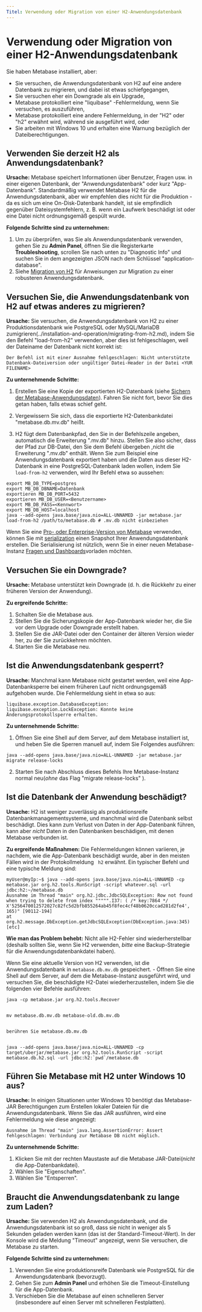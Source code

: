 ```yaml
---
Titel: Verwendung oder Migration von einer H2-Anwendungsdatenbank
---
```



# Verwendung oder Migration von einer H2-Anwendungsdatenbank


Sie haben Metabase installiert, aber:


- Sie versuchen, die Anwendungsdatenbank von H2 auf eine andere Datenbank zu migrieren, und dabei ist etwas schiefgegangen,
- Sie versuchen eher ein Downgrade als ein Upgrade,
- Metabase protokolliert eine "liquibase" -Fehlermeldung, wenn Sie versuchen, es auszuführen,
- Metabase protokolliert eine andere Fehlermeldung, in der "H2" oder "h2" erwähnt wird, während sie ausgeführt wird, oder
- Sie arbeiten mit Windows 10 und erhalten eine Warnung bezüglich der Dateiberechtigungen.


## Verwenden Sie derzeit H2 als Anwendungsdatenbank?


**Ursache:** Metabase speichert Informationen über Benutzer, Fragen usw. in einer eigenen Datenbank, der "Anwendungsdatenbank" oder kurz "App-Datenbank". Standardmäßig verwendet Metabase H2 für die Anwendungsdatenbank, aber wir empfehlen dies nicht für die Produktion - da es sich um eine On-Disk-Datenbank handelt, ist sie empfindlich gegenüber Dateisystemfehlern, z. B. wenn ein Laufwerk beschädigt ist oder eine Datei nicht ordnungsgemäß gespült wurde.


**Folgende Schritte sind zu unternehmen:**


1. Um zu überprüfen, was Sie als Anwendungsdatenbank verwenden, gehen Sie zu **Admin Panel**, öffnen Sie die Registerkarte **Troubleshooting**, scrollen Sie nach unten zu "Diagnostic Info" und suchen Sie in dem angezeigten JSON nach dem Schlüssel "application-database".
2. Siehe [Migration von H2](../installation-and-operation/migrating-from-h2.md) für Anweisungen zur Migration zu einer robusteren Anwendungsdatenbank.


## Versuchen Sie, die Anwendungsdatenbank von H2 auf etwas anderes zu migrieren?


**Ursache:** Sie versuchen, die Anwendungsdatenbank von H2 zu einer Produktionsdatenbank wie PostgreSQL oder MySQL/MariaDB zumigrieren(../installation-and-operation/migrating-from-h2.md), indem Sie den Befehl "load-from-h2" verwenden, aber dies ist fehlgeschlagen, weil der Dateiname der Datenbank nicht korrekt ist:


```
Der Befehl ist mit einer Ausnahme fehlgeschlagen: Nicht unterstützte Datenbank-Dateiversion oder ungültiger Datei-Header in der Datei <YUR FILENAME>
```

**Zu unternehmende Schritte:**


1. Erstellen Sie eine Kopie der exportierten H2-Datenbank (siehe [Sichern der Metabase-Anwendungsdaten][backup]). Fahren Sie nicht fort, bevor Sie dies getan haben, falls etwas schief geht.


2. Vergewissern Sie sich, dass die exportierte H2-Datenbankdatei "metabase.db.mv.db" heißt.


3. H2 fügt dem Datenbankpfad, den Sie in der Befehlszeile angeben, automatisch die Erweiterung ".mv.db" hinzu. Stellen Sie also sicher, dass der Pfad zur DB-Datei, den Sie dem Befehl übergeben ,nicht die Erweiterung ".mv.db" enthält. Wenn Sie zum Beispiel eine Anwendungsdatenbank exportiert haben und die Daten aus dieser H2-Datenbank in eine PostgreSQL-Datenbank laden wollen, indem Sie ` load-from-h2` verwenden, wird Ihr Befehl etwa so aussehen:


```
export MB_DB_TYPE=postgres
export MB_DB_DBNAME=Datenbank
exportieren MB_DB_PORT=5432
exportieren MB_DB_USER=<Benutzername>
export MB_DB_PASS=<Kennwort>
export MB_DB_HOST=localhost
java --add-opens java.base/java.nio=ALL-UNNAMED -jar metabase.jar load-from-h2 /path/to/metabase.db # .mv.db nicht einbeziehen
```


Wenn Sie eine [Pro- oder Enterprise-Version von Metabase][enterprise] verwenden, können Sie mit [serialization][serialization-docs] einen Snapshot Ihrer Anwendungsdatenbank erstellen. Die Serialisierung ist nützlich, wenn Sie in einer neuen Metabase-Instanz [Fragen und Dashboards][serialization-learn]vorladen möchten.


## Versuchen Sie ein Downgrade?


**Ursache:** Metabase unterstützt kein Downgrade (d. h. die Rückkehr zu einer früheren Version der Anwendung).


**Zu ergreifende Schritte:**


1. Schalten Sie die Metabase aus.
2. Stellen Sie die Sicherungskopie der App-Datenbank wieder her, die Sie vor dem Upgrade oder Downgrade erstellt haben.
3. Stellen Sie die JAR-Datei oder den Container der älteren Version wieder her, zu der Sie zurückkehren möchten.
4. Starten Sie die Metabase neu.


## Ist die Anwendungsdatenbank gesperrt?


**Ursache:** Manchmal kann Metabase nicht gestartet werden, weil eine App-Datenbanksperre bei einem früheren Lauf nicht ordnungsgemäß aufgehoben wurde. Die Fehlermeldung sieht in etwa so aus:


```
liquibase.exception.DatabaseException: liquibase.exception.LockException: Konnte keine Änderungsprotokollsperre erhalten.
```


**Zu unternehmende Schritte:**


1. Öffnen Sie eine Shell auf dem Server, auf dem Metabase installiert ist, und heben Sie die Sperren manuell auf, indem Sie Folgendes ausführen:


```
java --add-opens java.base/java.nio=ALL-UNNAMED -jar metabase.jar migrate release-locks
```


2. Starten Sie nach Abschluss dieses Befehls Ihre Metabase-Instanz normal neu(_ohne_ das Flag "migrate release-locks" ).

## Ist die Datenbank der Anwendung beschädigt?


**Ursache:** H2 ist weniger zuverlässig als produktionsreife Datenbankmanagementsysteme, und manchmal wird die Datenbank selbst beschädigt. Dies kann zum Verlust von Daten in der App-Datenbank führen, kann aber _nicht_ Daten in den Datenbanken beschädigen, mit denen Metabase verbunden ist.


**Zu ergreifende Maßnahmen:** Die Fehlermeldungen können variieren, je nachdem, wie die App-Datenbank beschädigt wurde, aber in den meisten Fällen wird in der Protokollmeldung ` h2` erwähnt. Ein typischer Befehl und eine typische Meldung sind:


```
myUser@myIp:~$ java --add-opens java.base/java.nio=ALL-UNNAMED -cp metabase.jar org.h2.tools.RunScript -script whatever.sql -url jdbc:h2:~/metabase.db
Ausnahme im Thread "main" org.h2.jdbc.JdbcSQLException: Row not found when trying to delete from index """"".I37: ( /* key:7864 */ X'5256470012572027c82fc5d2bfb855264ab45f8fec4cf48b0620ccad281d2fe4', 165)" [90112-194]
at org.h2.message.DbException.getJdbcSQLException(DbException.java:345)
[etc]
```


**Wie man das Problem behebt:** Nicht alle H2-Fehler sind wiederherstellbar (deshalb sollten Sie, wenn Sie H2 verwenden, _bitte_ eine Backup-Strategie für die Anwendungsdatenbankdatei haben).


Wenn Sie eine aktuelle Version von H2 verwenden, ist die Anwendungsdatenbank in `metabase.db.mv.db` gespeichert. - Öffnen Sie eine Shell auf dem Server, auf dem die Metabase-Instanz ausgeführt wird, und versuchen Sie, die beschädigte H2-Datei wiederherzustellen, indem Sie die folgenden vier Befehle ausführen:


```
java -cp metabase.jar org.h2.tools.Recover


mv metabase.db.mv.db metabase-old.db.mv.db


berühren Sie metabase.db.mv.db


java --add-opens java.base/java.nio=ALL-UNNAMED -cp target/uberjar/metabase.jar org.h2.tools.RunScript -script metabase.db.h2.sql -url jdbc:h2:`pwd`/metabase.db
```


## Führen Sie Metabase mit H2 unter Windows 10 aus?


**Ursache:** In einigen Situationen unter Windows 10 benötigt das Metabase-JAR Berechtigungen zum Erstellen lokaler Dateien für die Anwendungsdatenbank. Wenn Sie das JAR ausführen, wird eine Fehlermeldung wie diese angezeigt:


```
Ausnahme im Thread "main" java.lang.AssertionError: Assert fehlgeschlagen: Verbindung zur Metabase DB nicht möglich.
```


**Zu unternehmende Schritte:**


1. Klicken Sie mit der rechten Maustaste auf die Metabase JAR-Datei(_nicht_ die App-Datenbankdatei).
2. Wählen Sie "Eigenschaften".
3. Wählen Sie "Entsperren".
   
## Braucht die Anwendungsdatenbank zu lange zum Laden?


**Ursache:** Sie verwenden H2 als Anwendungsdatenbank, und die Anwendungsdatenbank ist so groß, dass sie nicht in weniger als 5 Sekunden geladen werden kann (das ist der Standard-Timeout-Wert). In der Konsole wird die Meldung "Timeout" angezeigt, wenn Sie versuchen, die Metabase zu starten.


**Folgende Schritte sind zu unternehmen:**


1. Verwenden Sie eine produktionsreife Datenbank wie PostgreSQL für die Anwendungsdatenbank (bevorzugt).
2. Gehen Sie zum **Admin Panel** und erhöhen Sie die Timeout-Einstellung für die App-Datenbank.
3. Verschieben Sie die Metabase auf einen schnelleren Server (insbesondere auf einen Server mit schnelleren Festplatten).

[backup]: ../installation-and-operation/backing-up-metabase-application-data.md
[enterprise]: https://www.metabase.com/pricing
[serialization-docs]: ../installation-and-operation/serialization.md
[serialization-learn]: https://www.metabase.com/learn/metabase-basics/administration/administration-and-operation/serialization
